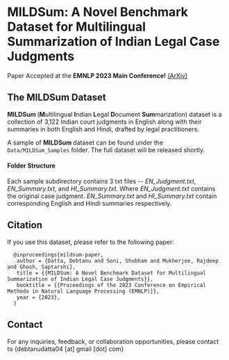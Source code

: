 # MILDSum: A Novel Benchmark Dataset for Multilingual Summarization of Indian Legal Case Judgments

Paper Accepted at the **EMNLP 2023 Main Conference!** <a href="https://arxiv.org/abs/2310.18600">(ArXiv)</a>

## The MILDSum Dataset 
<b> MILDSum </b> (**M**ultilingual **I**ndian **L**egal **D**ocument **Sum**marization) dataset is a collection of 3,122 Indian court judgments in English along with their summaries in both English and Hindi, drafted by legal practitioners.

A sample of <b> MILDSum </b> dataset can be found under the `Data/MILDSum_Samples` folder. The full dataset will be released shortly.

#### Folder Structure
Each sample subdirectory contains 3 txt files -- <i>EN_Judgment.txt</i>, <i>EN_Summary.txt</i>, and <i>HI_Summary.txt</i>. Where <i>EN_Judgment.txt</i> contains the original case judgment. <i>EN_Summary.txt</i> and <i>HI_Summary.txt</i> contain corresponding English and Hindi summaries respectively.

## Citation
If you use this dataset, please refer to the following paper:
```
  @inproceedings{mildsum-paper,
   author = {Datta, Debtanu and Soni, Shubham and Mukherjee, Rajdeep and Ghosh, Saptarshi},
   title = {{MILDSum: A Novel Benchmark Dataset for Multilingual Summarization of Indian Legal Case Judgments}},
   booktitle = {{Proceedings of the 2023 Conference on Empirical Methods in Natural Language Processing (EMNLP)}},
   year = {2023},
  }
```

## Contact
For any inquiries, feedback, or collaboration opportunities, please contact to {debtanudatta04 [at] gmail [dot] com}
